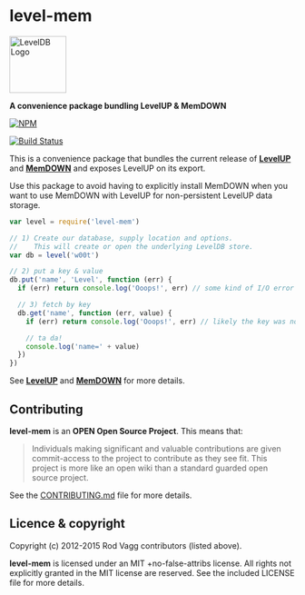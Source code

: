 level-mem
=========

<img alt="LevelDB Logo" height="100" src="http://leveldb.org/img/logo.svg">

**A convenience package bundling LevelUP & MemDOWN**

[![NPM](https://nodei.co/npm/level-mem.png)](https://nodei.co/npm/level-mem/)

[![Build Status](https://secure.travis-ci.org/Level/level-mem.png)](http://travis-ci.org/Level/level-mem)

This is a convenience package that bundles the current release of **[LevelUP](https://github.com/rvagg/node-levelup)** and **[MemDOWN](https://github.com/rvagg/node-memdown)** and exposes LevelUP on its export.

Use this package to avoid having to explicitly install MemDOWN when you want to use MemDOWN with LevelUP for non-persistent LevelUP data storage.

```js
var level = require('level-mem')

// 1) Create our database, supply location and options.
//    This will create or open the underlying LevelDB store.
var db = level('w00t')

// 2) put a key & value
db.put('name', 'Level', function (err) {
  if (err) return console.log('Ooops!', err) // some kind of I/O error

  // 3) fetch by key
  db.get('name', function (err, value) {
    if (err) return console.log('Ooops!', err) // likely the key was not found

    // ta da!
    console.log('name=' + value)
  })
})
```

See **[LevelUP](https://github.com/rvagg/node-levelup)** and **[MemDOWN](https://github.com/rvagg/node-memdown)** for more details.

<a name="contributing"></a>
Contributing
------------

**level-mem** is an **OPEN Open Source Project**. This means that:

> Individuals making significant and valuable contributions are given commit-access to the project to contribute as they see fit. This project is more like an open wiki than a standard guarded open source project.

See the [CONTRIBUTING.md](https://github.com/Level/level/blob/master/CONTRIBUTING.md) file for more details.

<a name="licence"></a>
Licence &amp; copyright
-------------------

Copyright (c) 2012-2015 Rod Vagg contributors (listed above).

**level-mem** is licensed under an MIT +no-false-attribs license. All rights not explicitly granted in the MIT license are reserved. See the included LICENSE file for more details.
